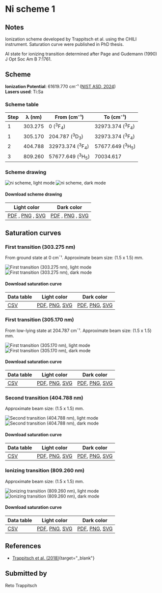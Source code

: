 # Ni scheme 1

## Notes

Ionization scheme developed by Trappitsch et al. using the CHILI instrument. Saturation curve were published in PhD thesis.

AI state for ionizing transition determined after Page and Gudemann (1990) J Opt Soc Am B 7:1761.



## Scheme

**Ionization Potential**: 61619.770 cm⁻¹ ([NIST ASD, 2024](https://www.nist.gov/pml/atomic-spectra-database))  
**Lasers used**: Ti:Sa

### Scheme table

| Step | λ (nm)  |        From (cm⁻¹)        |         To (cm⁻¹)         |
| ---- | ------- | ------------------------- | ------------------------- |
| 1    | 303.275 | 0 ($^{3}$F$_{4}$)         | 32973.374 ($^{3}$F$_{4}$) |
| 1    | 305.170 | 204.787 ($^{3}$D$_{3}$)   | 32973.374 ($^{3}$F$_{4}$) |
| 2    | 404.788 | 32973.374 ($^{3}$F$_{4}$) | 57677.649 ($^{3}$H$_{5}$) |
| 3    | 809.260 | 57677.649 ($^{3}$H$_{5}$) | 70034.617                 |


### Scheme drawing

![ni scheme, light mode](ni-001/ni-001-light.png#only-light)
![ni scheme, dark mode](ni-001/ni-001-dark-web.png#only-dark)

#### Download scheme drawing

|                                            Light color                                            |                                           Dark color                                           |
| ------------------------------------------------------------------------------------------------- | ---------------------------------------------------------------------------------------------- |
| [PDF](ni-001/ni-001-light.pdf) , [PNG](ni-001/ni-001-light.png) , [SVG](ni-001/ni-001-light.svg)  | [PDF](ni-001/ni-001-dark.pdf) , [PNG](ni-001/ni-001-dark.png) , [SVG](ni-001/ni-001-dark.svg)  |


## Saturation curves

### First transition (303.275 nm)

From ground state at 0 cm¯¹. Approximate beam size: (1.5 x 1.5) mm.

![First transition (303.275 nm), light mode](ni-001/sat-0-light.png#only-light)
![First transition (303.275 nm), dark mode](ni-001/sat-0-dark-web.png#only-dark)


#### Download saturation curve

|             Data table             |                                         Light color                                         |                                        Dark color                                        |
| ---------------------------------- | ------------------------------------------------------------------------------------------- | ---------------------------------------------------------------------------------------- |
| [CSV](ni-001/sat-0-data-table.csv) | [PDF](ni-001/sat-0-light.pdf), [PNG](ni-001/sat-0-light.png), [SVG](ni-001/sat-0-light.svg) | [PDF](ni-001/sat-0-dark.pdf), [PNG](ni-001/sat-0-dark.png), [SVG](ni-001/sat-0-dark.svg) |


### First transition (305.170 nm)

From low-lying state at 204.787 cm¯¹. Approximate beam size: (1.5 x 1.5) mm.

![First transition (305.170 nm), light mode](ni-001/sat-1-light.png#only-light)
![First transition (305.170 nm), dark mode](ni-001/sat-1-dark-web.png#only-dark)


#### Download saturation curve

|             Data table             |                                         Light color                                         |                                        Dark color                                        |
| ---------------------------------- | ------------------------------------------------------------------------------------------- | ---------------------------------------------------------------------------------------- |
| [CSV](ni-001/sat-1-data-table.csv) | [PDF](ni-001/sat-1-light.pdf), [PNG](ni-001/sat-1-light.png), [SVG](ni-001/sat-1-light.svg) | [PDF](ni-001/sat-1-dark.pdf), [PNG](ni-001/sat-1-dark.png), [SVG](ni-001/sat-1-dark.svg) |


### Second transition (404.788 nm)

Approximate beam size: (1.5 x 1.5) mm.

![Second transition (404.788 nm), light mode](ni-001/sat-2-light.png#only-light)
![Second transition (404.788 nm), dark mode](ni-001/sat-2-dark-web.png#only-dark)


#### Download saturation curve

|             Data table             |                                         Light color                                         |                                        Dark color                                        |
| ---------------------------------- | ------------------------------------------------------------------------------------------- | ---------------------------------------------------------------------------------------- |
| [CSV](ni-001/sat-2-data-table.csv) | [PDF](ni-001/sat-2-light.pdf), [PNG](ni-001/sat-2-light.png), [SVG](ni-001/sat-2-light.svg) | [PDF](ni-001/sat-2-dark.pdf), [PNG](ni-001/sat-2-dark.png), [SVG](ni-001/sat-2-dark.svg) |


### Ionizing transition (809.260 nm)

Approximate beam size: (1.5 x 1.5) mm.

![Ionizing transition (809.260 nm), light mode](ni-001/sat-3-light.png#only-light)
![Ionizing transition (809.260 nm), dark mode](ni-001/sat-3-dark-web.png#only-dark)


#### Download saturation curve

|             Data table             |                                         Light color                                         |                                        Dark color                                        |
| ---------------------------------- | ------------------------------------------------------------------------------------------- | ---------------------------------------------------------------------------------------- |
| [CSV](ni-001/sat-3-data-table.csv) | [PDF](ni-001/sat-3-light.pdf), [PNG](ni-001/sat-3-light.png), [SVG](ni-001/sat-3-light.svg) | [PDF](ni-001/sat-3-dark.pdf), [PNG](ni-001/sat-3-dark.png), [SVG](ni-001/sat-3-dark.svg) |




## References

  - [Trappitsch et al. (2018)](https://doi.org/10.1016/j.gca.2017.05.031){target="_blank"}



## Submitted by

Reto Trappitsch

